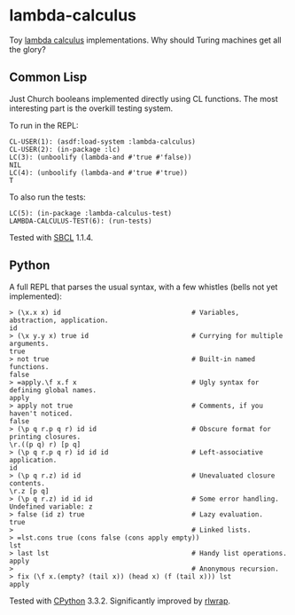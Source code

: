 # lambda-calculus

Toy [lambda calculus](https://en.wikipedia.org/wiki/Lambda_calculus) implementations. Why should Turing machines get all the glory?

## Common Lisp

Just Church booleans implemented directly using CL functions. The most interesting part is the overkill testing system.

To run in the REPL:

    CL-USER(1): (asdf:load-system :lambda-calculus)
    CL-USER(2): (in-package :lc)
    LC(3): (unboolify (lambda-and #'true #'false))
    NIL
    LC(4): (unboolify (lambda-and #'true #'true))
    T

To also run the tests:

    LC(5): (in-package :lambda-calculus-test)
    LAMBDA-CALCULUS-TEST(6): (run-tests)

Tested with [SBCL](http://www.sbcl.org/) 1.1.4.

## Python

A full REPL that parses the usual syntax, with a few whistles (bells not yet implemented):

    > (\x.x x) id                                 # Variables, abstraction, application.
    id
    > (\x y.y x) true id                          # Currying for multiple arguments.
    true
    > not true                                    # Built-in named functions.
    false
    > =apply.\f x.f x                             # Ugly syntax for defining global names.
    apply
    > apply not true                              # Comments, if you haven't noticed.
    false
    > (\p q r.p q r) id id                        # Obscure format for printing closures.
    \r.((p q) r) [p q]
    > (\p q r.p q r) id id id                     # Left-associative application.
    id
    > (\p q r.z) id id                            # Unevaluated closure contents.
    \r.z [p q]
    > (\p q r.z) id id id                         # Some error handling.
    Undefined variable: z
    > false (id z) true                           # Lazy evaluation.
    true
    >                                             # Linked lists.
    > =lst.cons true (cons false (cons apply empty))
    lst
    > last lst                                    # Handy list operations.
    apply
    >                                             # Anonymous recursion.
    > fix (\f x.(empty? (tail x)) (head x) (f (tail x))) lst
    apply

Tested with [CPython](http://python.org/) 3.3.2. Significantly improved by [rlwrap](http://utopia.knoware.nl/~hlub/rlwrap/).
